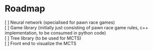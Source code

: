 # Roadmap

[ ] Neural network (specialised for pawn race games)  
[ ] Game library (initlally just consisting of pawn race game rules, c++ implementation, to be consumed in python code)  
[ ] Tree library (to be used for MCTS)  
[ ] Front end to visualize the MCTS  